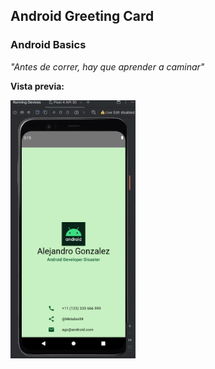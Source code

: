 ## Android Greeting Card

### Android Basics

*"Antes de correr, hay que aprender a caminar"*

**Vista previa:**

<img src="/screenshot.png" alt="Screenshot" width="200">
